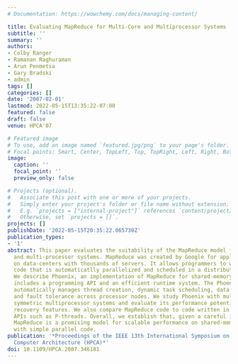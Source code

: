 ```yaml
---
# Documentation: https://wowchemy.com/docs/managing-content/

title: Evaluating MapReduce for Multi-Core and Multiprocessor Systems
subtitle: ''
summary: ''
authors:
- Colby Ranger
- Ramanan Raghuraman
- Arun Penmetsa
- Gary Bradski
- admin
tags: []
categories: []
date: '2007-02-01'
lastmod: 2022-05-15T13:35:22-07:00
featured: false
draft: false
venue: HPCA'07

# Featured image
# To use, add an image named `featured.jpg/png` to your page's folder.
# Focal points: Smart, Center, TopLeft, Top, TopRight, Left, Right, BottomLeft, Bottom, BottomRight.
image:
  caption: ''
  focal_point: ''
  preview_only: false

# Projects (optional).
#   Associate this post with one or more of your projects.
#   Simply enter your project's folder or file name without extension.
#   E.g. `projects = ["internal-project"]` references `content/project/deep-learning/index.md`.
#   Otherwise, set `projects = []`.
projects: []
publishDate: '2022-05-15T20:35:22.065730Z'
publication_types:
- '1'
abstract: This paper evaluates the suitability of the MapReduce model for multi-core
  and multi-processor systems. MapReduce was created by Google for application development
  on data-centers with thousands of servers. It allows programmers to write functional-style
  code that is automaticatlly parallelized and scheduled in a distributed system.
  We describe Phoenix, an implementation of MapReduce for shared-memory systems that
  includes a programming API and an efficient runtime system. The Phoenix run-time
  automatically manages thread creation, dynamic task scheduling, data partitioning,
  and fault tolerance across processor nodes. We study Phoenix with multi-core and
  symmetric multiprocessor systems and evaluate its performance potential and error
  recovery features. We also compare MapReduce code to code written in lower-level
  APIs such as P-threads. Overall, we establish that, given a careful implementation,
  MapReduce is a promising model for scalable performance on shared-memory systems
  with simple parallel code.
publication: '*Proceedings of the IEEE 13th International Symposium on High Performance
  Computer Architecture (HPCA)*'
doi: 10.1109/HPCA.2007.346181
---
```

